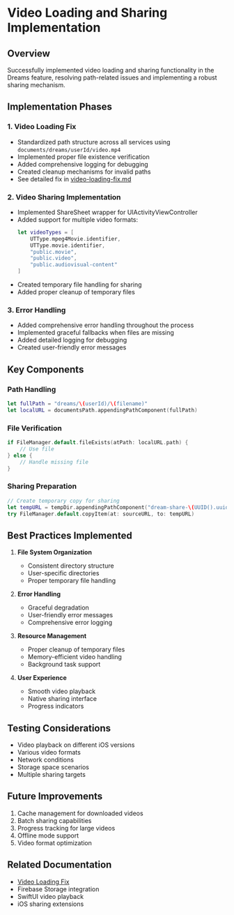 # Video Loading and Sharing Implementation

## Overview
Successfully implemented video loading and sharing functionality in the Dreams feature, resolving path-related issues and implementing a robust sharing mechanism.

## Implementation Phases

### 1. Video Loading Fix
- Standardized path structure across all services using `documents/dreams/userId/video.mp4`
- Implemented proper file existence verification
- Added comprehensive logging for debugging
- Created cleanup mechanisms for invalid paths
- See detailed fix in [video-loading-fix.md](./video-loading-fix.md)

### 2. Video Sharing Implementation
- Implemented ShareSheet wrapper for UIActivityViewController
- Added support for multiple video formats:
  ```swift
  let videoTypes = [
      UTType.mpeg4Movie.identifier,
      UTType.movie.identifier,
      "public.movie",
      "public.video",
      "public.audiovisual-content"
  ]
  ```
- Created temporary file handling for sharing
- Added proper cleanup of temporary files

### 3. Error Handling
- Added comprehensive error handling throughout the process
- Implemented graceful fallbacks when files are missing
- Added detailed logging for debugging
- Created user-friendly error messages

## Key Components

### Path Handling
```swift
let fullPath = "dreams/\(userId)/\(filename)"
let localURL = documentsPath.appendingPathComponent(fullPath)
```

### File Verification
```swift
if FileManager.default.fileExists(atPath: localURL.path) {
    // Use file
} else {
    // Handle missing file
}
```

### Sharing Preparation
```swift
// Create temporary copy for sharing
let tempURL = tempDir.appendingPathComponent("dream-share-\(UUID().uuidString).mp4")
try FileManager.default.copyItem(at: sourceURL, to: tempURL)
```

## Best Practices Implemented

1. **File System Organization**
   - Consistent directory structure
   - User-specific directories
   - Proper temporary file handling

2. **Error Handling**
   - Graceful degradation
   - User-friendly error messages
   - Comprehensive error logging

3. **Resource Management**
   - Proper cleanup of temporary files
   - Memory-efficient video handling
   - Background task support

4. **User Experience**
   - Smooth video playback
   - Native sharing interface
   - Progress indicators

## Testing Considerations
- Video playback on different iOS versions
- Various video formats
- Network conditions
- Storage space scenarios
- Multiple sharing targets

## Future Improvements
1. Cache management for downloaded videos
2. Batch sharing capabilities
3. Progress tracking for large videos
4. Offline mode support
5. Video format optimization

## Related Documentation
- [Video Loading Fix](./video-loading-fix.md)
- Firebase Storage integration
- SwiftUI video playback
- iOS sharing extensions 